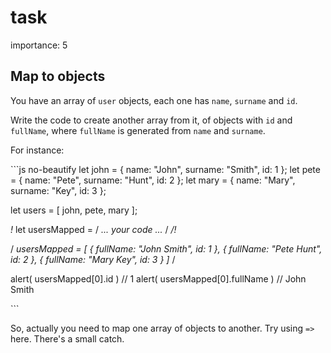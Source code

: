 # task

importance: 5

## Map to objects

You have an array of `user` objects, each one has `name`, `surname` and `id`.

Write the code to create another array from it, of objects with `id` and `fullName`, where `fullName` is generated from `name` and `surname`.

For instance:

\`\`\`js no-beautify let john = { name: "John", surname: "Smith", id: 1 }; let pete = { name: "Pete", surname: "Hunt", id: 2 }; let mary = { name: "Mary", surname: "Key", id: 3 };

let users = \[ john, pete, mary \];

_!_ let usersMapped = / _... your code ..._ / _/!_

/ _usersMapped = \[ { fullName: "John Smith", id: 1 }, { fullName: "Pete Hunt", id: 2 }, { fullName: "Mary Key", id: 3 } \]_ /

alert\( usersMapped\[0\].id \) // 1 alert\( usersMapped\[0\].fullName \) // John Smith

\`\`\`

So, actually you need to map one array of objects to another. Try using `=>` here. There's a small catch.

